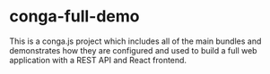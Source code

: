 # conga-full-demo

This is a conga.js project which includes all of the main bundles and demonstrates
how they are configured and used to build a full web application with a REST API
and React frontend.
